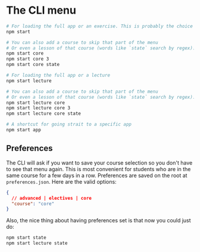 # The CLI menu

```sh
# For loading the full app or an exercise. This is probably the choice the students will use the most
npm start

# You can also add a course to skip that part of the menu
# Or even a lesson of that course (words like `state` search by regex):
npm start core
npm start core 3
npm start core state

# For loading the full app or a lecture
npm start lecture

# You can also add a course to skip that part of the menu
# Or even a lesson of that course (words like `state` search by regex):
npm start lecture core
npm start lecture core 3
npm start lecture core state

# A shortcut for going strait to a specific app
npm start app
```

## Preferences

The CLI will ask if you want to save your course selection so you don't have to see that menu again. This is most convenient for students who are in the same course for a few days in a row. Preferences are saved on the root at `preferences.json`. Here are the valid options:

```json
{
  // advanced | electives | core
  "course": "core"
}
```

Also, the nice thing about having preferences set is that now you could just do:

```sh
npm start state
npm start lecture state
```
